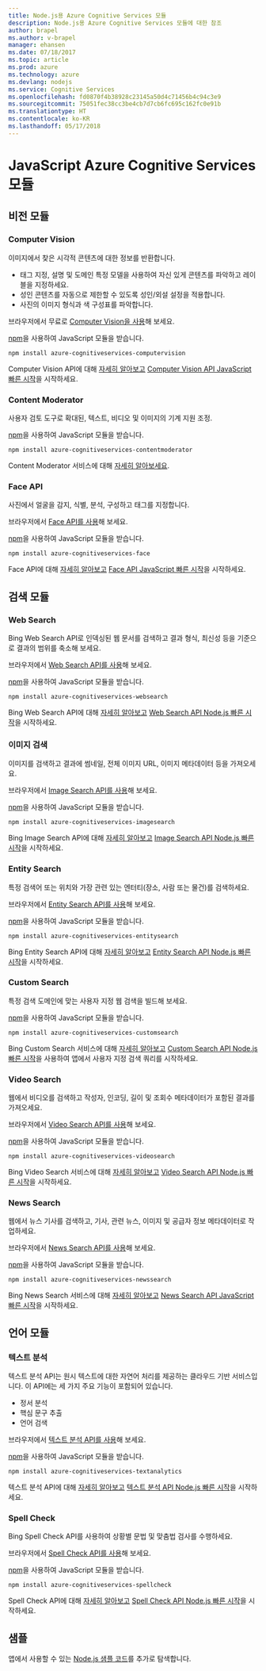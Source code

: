 ```yaml
---
title: Node.js용 Azure Cognitive Services 모듈
description: Node.js용 Azure Cognitive Services 모듈에 대한 참조
author: brapel
ms.author: v-brapel
manager: ehansen
ms.date: 07/18/2017
ms.topic: article
ms.prod: azure
ms.technology: azure
ms.devlang: nodejs
ms.service: Cognitive Services
ms.openlocfilehash: fd0870f4b38928c23145a50d4c71456b4c94c3e9
ms.sourcegitcommit: 75051fec38cc3be4cb7d7cb6fc695c162fc0e91b
ms.translationtype: HT
ms.contentlocale: ko-KR
ms.lasthandoff: 05/17/2018
---
```

# <a name="javascript-azure-cognitive-services-modules"></a>JavaScript Azure Cognitive Services 모듈

## <a name="vision-modules"></a>비전 모듈

### <a name="computer-vision"></a>Computer Vision 

이미지에서 찾은 시각적 콘텐츠에 대한 정보를 반환합니다.

- 태그 지정, 설명 및 도메인 특정 모델을 사용하여 자신 있게 콘텐츠를 파악하고 레이블을 지정하세요.
- 성인 콘텐츠를 자동으로 제한할 수 있도록 성인/외설 설정을 적용합니다.
- 사진의 이미지 형식과 색 구성표를 파악합니다.

브라우저에서 무료로 [Computer Vision을 사용](https://azure.microsoft.com/en-us/services/cognitive-services/computer-vision/)해 보세요.

[npm](https://docs.npmjs.com/getting-started/installing-npm-packages-locally)을 사용하여 JavaScript 모듈을 받습니다.

```
npm install azure-cognitiveservices-computervision
```

Computer Vision API에 대해 [자세히 알아보고](/azure/cognitive-services/computer-vision/home) [Computer Vision API JavaScript 빠른 시작](/azure/cognitive-services/computer-vision/quickstarts/javascript)을 시작하세요.

### <a name="content-moderator"></a>Content Moderator

사용자 검토 도구로 확대된, 텍스트, 비디오 및 이미지의 기계 지원 조정.

[npm](https://docs.npmjs.com/getting-started/installing-npm-packages-locally)을 사용하여 JavaScript 모듈을 받습니다.

```
npm install azure-cognitiveservices-contentmoderator
```

Content Moderator 서비스에 대해 [자세히 알아보세요](/azure/cognitive-services/content-moderator/overview).

### <a name="face-api"></a>Face API

사진에서 얼굴을 감지, 식별, 분석, 구성하고 태그를 지정합니다. 

브라우저에서 [Face API를 사용](https://azure.microsoft.com/en-us/services/cognitive-services/face/)해 보세요.

[npm](https://docs.npmjs.com/getting-started/installing-npm-packages-locally)을 사용하여 JavaScript 모듈을 받습니다.

```
npm install azure-cognitiveservices-face
```

Face API에 대해 [자세히 알아보고](/azure/cognitive-services/face/overview) [Face API JavaScript 빠른 시작](/azure/cognitive-services/Face/quickstarts/javascript)을 시작하세요.

## <a name="search-modules"></a>검색 모듈

### <a name="web-search"></a>Web Search

Bing Web Search API로 인덱싱된 웹 문서를 검색하고 결과 형식, 최신성 등을 기준으로 결과의 범위를 축소해 보세요. 

브라우저에서 [Web Search API를 사용](https://azure.microsoft.com/en-us/services/cognitive-services/bing-web-search-api/)해 보세요.

[npm](https://docs.npmjs.com/getting-started/installing-npm-packages-locally)을 사용하여 JavaScript 모듈을 받습니다.

```
npm install azure-cognitiveservices-websearch
```

Bing Web Search API에 대해 [자세히 알아보고](/azure/cognitive-services/bing-web-search/overview) [Web Search API Node.js 빠른 시작](/azure/cognitive-services/bing-web-search/quickstarts/nodejs)을 시작하세요.

### <a name="image-search"></a>이미지 검색

이미지를 검색하고 결과에 썸네일, 전체 이미지 URL, 이미지 메타데이터 등을 가져오세요.

브라우저에서 [Image Search API를 사용](https://azure.microsoft.com/en-us/services/cognitive-services/bing-image-search-api/)해 보세요.

[npm](https://docs.npmjs.com/getting-started/installing-npm-packages-locally)을 사용하여 JavaScript 모듈을 받습니다.

```
npm install azure-cognitiveservices-imagesearch
```

Bing Image Search API에 대해 [자세히 알아보고](/azure/cognitive-services/bing-image-search/overview) [Image Search API Node.js 빠른 시작](/azure/cognitive-services/bing-image-search/quickstarts/nodejs)을 시작하세요.


### <a name="entity-search"></a>Entity Search

특정 검색어 또는 위치와 가장 관련 있는 엔터티(장소, 사람 또는 물건)를 검색하세요.

브라우저에서 [Entity Search API를 사용](https://azure.microsoft.com/services/cognitive-services/bing-entity-search-api/)해 보세요.

[npm](https://docs.npmjs.com/getting-started/installing-npm-packages-locally)을 사용하여 JavaScript 모듈을 받습니다.

```
npm install azure-cognitiveservices-entitysearch
```

Bing Entity Search API에 대해 [자세히 알아보고](/azure/cognitive-services/bing-entities-search/search-the-web) [Entity Search API Node.js 빠른 시작](/azure/cognitive-services/bing-entities-search/quickstarts/nodejs)을 시작하세요.

### <a name="custom-search"></a>Custom Search

특정 검색 도메인에 맞는 사용자 지정 웹 검색을 빌드해 보세요.

[npm](https://docs.npmjs.com/getting-started/installing-npm-packages-locally)을 사용하여 JavaScript 모듈을 받습니다.

```
npm install azure-cognitiveservices-customsearch
```

Bing Custom Search 서비스에 대해 [자세히 알아보고](/azure/cognitive-services/bing-custom-search/) [Custom Search API Node.js 빠른 시작](/azure/cognitive-services/bing-custom-search/call-endpoint-nodejs)을 사용하여 앱에서 사용자 지정 검색 쿼리를 시작하세요.

### <a name="video-search"></a>Video Search

웹에서 비디오를 검색하고 작성자, 인코딩, 길이 및 조회수 메타데이터가 포함된 결과를 가져오세요.

브라우저에서 [Video Search API를 사용](https://azure.microsoft.com/services/cognitive-services/bing-video-search-api/)해 보세요.

[npm](https://docs.npmjs.com/getting-started/installing-npm-packages-locally)을 사용하여 JavaScript 모듈을 받습니다.

```
npm install azure-cognitiveservices-videosearch
```

Bing Video Search 서비스에 대해 [자세히 알아보고](/azure/cognitive-services/bing-video-search/search-the-web) [Video Search API Node.js 빠른 시작](/azure/cognitive-services/bing-video-search/nodejs)을 시작하세요.


### <a name="news-search"></a>News Search

웹에서 뉴스 기사를 검색하고, 기사, 관련 뉴스, 이미지 및 공급자 정보 메타데이터로 작업하세요.

브라우저에서 [News Search API를 사용](https://azure.microsoft.com/services/cognitive-services/bing-news-search-api/)해 보세요.

[npm](https://docs.npmjs.com/getting-started/installing-npm-packages-locally)을 사용하여 JavaScript 모듈을 받습니다.

```
npm install azure-cognitiveservices-newssearch
```

Bing News Search 서비스에 대해 [자세히 알아보고](/azure/cognitive-services/bing-news-search/search-the-web) [News Search API JavaScript 빠른 시작](/azure/cognitive-services/bing-news-search/nodejs)을 시작하세요.


## <a name="language-modules"></a>언어 모듈

### <a name="text-analytics"></a>텍스트 분석 

텍스트 분석 API는 원시 텍스트에 대한 자연어 처리를 제공하는 클라우드 기반 서비스입니다. 이 API에는 세 가지 주요 기능이 포함되어 있습니다.

- 정서 분석
- 핵심 문구 추출
- 언어 검색

브라우저에서 [텍스트 분석 API를 사용](https://azure.microsoft.com/en-us/services/cognitive-services/text-analytics/)해 보세요.

[npm](https://docs.npmjs.com/getting-started/installing-npm-packages-locally)을 사용하여 JavaScript 모듈을 받습니다.

```
npm install azure-cognitiveservices-textanalytics
```

텍스트 분석 API에 대해 [자세히 알아보고](/azure/cognitive-services/text-analytics/overview) [텍스트 분석 API Node.js 빠른 시작](/azure/cognitive-services/text-analytics/quickstarts/nodejs)을 시작하세요.


### <a name="spell-check"></a>Spell Check

Bing Spell Check API를 사용하여 상황별 문법 및 맞춤법 검사를 수행하세요.

브라우저에서 [Spell Check API를 사용](https://azure.microsoft.com/en-us/services/cognitive-services/spell-check/)해 보세요.

[npm](https://docs.npmjs.com/getting-started/installing-npm-packages-locally)을 사용하여 JavaScript 모듈을 받습니다.

```
npm install azure-cognitiveservices-spellcheck
```

Spell Check API에 대해 [자세히 알아보고](/azure/cognitive-services/bing-spell-check/proof-text) [Spell Check API Node.js 빠른 시작](/azure/cognitive-services/bing-spell-check/quickstarts/nodejs)을 시작하세요.

## <a name="samples"></a>샘플

앱에서 사용할 수 있는 [Node.js 샘플 코드](https://azure.microsoft.com/resources/samples/?platform=nodejs)를 추가로 탐색합니다.
